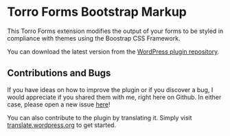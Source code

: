 Torro Forms Bootstrap Markup
============================

This Torro Forms extension modifies the output of your forms to be styled in compliance with themes using the Boostrap CSS Framework.

You can download the latest version from the [WordPress plugin repository](https://wordpress.org/plugins/torro-forms-bootstrap-markup/).

Contributions and Bugs
----------------------

If you have ideas on how to improve the plugin or if you discover a bug, I would appreciate if you shared them with me, right here on Github. In either case, please open a new issue [here](https://github.com/felixarntz/torro-forms-bootstrap-markup/issues/new)!

You can also contribute to the plugin by translating it. Simply visit [translate.wordpress.org](https://translate.wordpress.org/projects/wp-plugins/torro-forms-bootstrap-markup) to get started.
